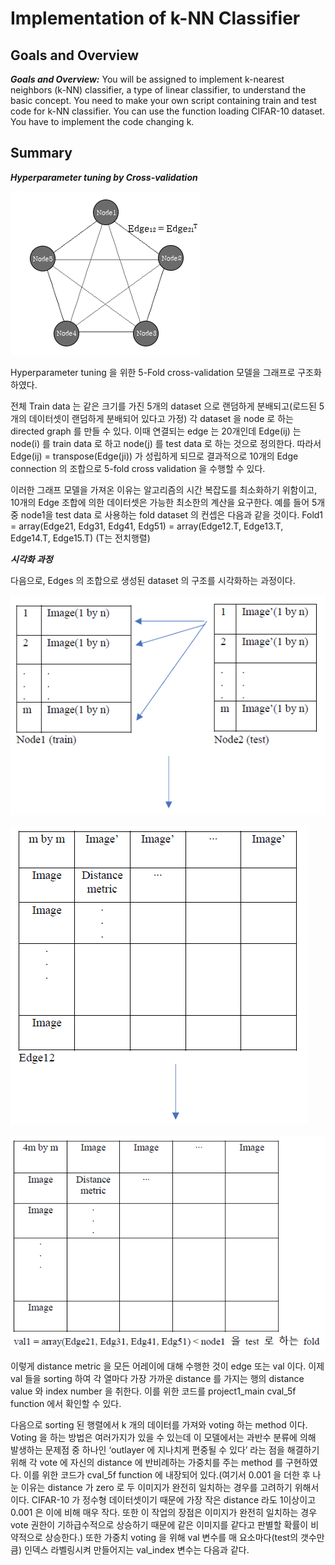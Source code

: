 # Implementation of k-NN Classifier

## Goals and Overview

***Goals and Overview:*** You will be assigned to implement k-nearest neighbors (k-NN) classifier, a type of linear classifier, to understand the basic concept. You need to make your own script containing train and test code for k-NN classifier. You can use the function loading CIFAR-10 dataset. You have to implement the code changing k.


## Summary


***Hyperparameter tuning by Cross-validation***

![graph](/graph.png)

Hyperparameter tuning 을 위한 5-Fold cross-validation 모델을 그래프로 구조화하였다.

전체 Train data 는 같은 크기를 가진 5개의 dataset 으로 랜덤하게 분배되고(로드된 5개의 데이터셋이 랜덤하게 분배되어 있다고 가정) 각 dataset 을 node 로 하는 directed graph 를 만들 수 있다. 이때 연결되는 edge 는 20개인데 Edge(ij) 는 node(i) 를 train data 로 하고 node(j) 를 test data 로 하는 것으로 정의한다. 따라서 Edge(ij) = transpose(Edge(ji)) 가 성립하게 되므로 결과적으로 10개의 Edge connection 의 조합으로 5-fold cross validation 을 수행할 수 있다.

이러한 그래프 모델을 가져온 이유는 알고리즘의 시간 복잡도를 최소화하기 위함이고, 10개의 Edge 조합에 의한 데이터셋은 가능한 최소한의 계산을 요구한다. 예를 들어 5개 중 node1을 test data 로 사용하는 fold dataset 의 컨셉은 다음과 같을 것이다. Fold1 = array(Edge21, Edg31, Edg41, Edg51) = array(Edge12.T, Edge13.T, Edge14.T, Edge15.T) (T는 전치행렬)



***시각화 과정***

 다음으로, Edges 의 조합으로 생성된 dataset 의 구조를 시각화하는 과정이다.
 
 ![img1](/img1.png)
 
 ![img2](/img2.png)
 
 ![img3](/img3.png)
 
이렇게 distance metric 을 모든 어레이에 대해 수행한 것이 edge 또는 val 이다. 이제 val 들을 sorting 하여 각 열마다 가장 가까운 distance 를 가지는 행의 distance value 와 index number 을 취한다. 이를 위한 코드를 project1_main cval_5f function 에서 확인할 수 있다.
 
다음으로 sorting 된 행렬에서 k 개의 데이터를 가져와 voting 하는 method 이다. Voting 을 하는 방법은 여러가지가 있을 수 있는데 이 모델에서는 과반수 분류에 의해 발생하는 문제점 중 하나인 ‘outlayer 에 지나치게 편중될 수 있다’ 라는 점을 해결하기 위해 각 vote 에 자신의 distance 에 반비례하는 가중치를 주는 method 를 구현하였다. 이를 위한 코드가 cval_5f function 에 내장되어 있다.(여기서 0.001 을 더한 후 나눈 이유는 distance 가 zero 로 두 이미지가 완전히 일치하는 경우를 고려하기 위해서이다. CIFAR-10 가 정수형 데이터셋이기 때문에 가장 작은 distance 라도 1이상이고 0.001 은 이에 비해 매우 작다. 또한 이 작업의 장점은 이미지가 완전히 일치하는 경우 vote 권한이 기하급수적으로 상승하기 때문에 같은 이미지를 같다고 판별할 확률이 비약적으로 상승한다.) 또한 가중치 voting 을 위해 val 변수를 매 요소마다(test의 갯수만큼) 인덱스 라벨링시켜 만들어지는 val_index 변수는 다음과 같다.

